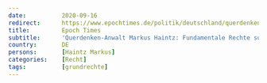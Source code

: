 ```yaml
---
date:          2020-09-16
redirect:      https://www.epochtimes.de/politik/deutschland/querdenken-anwalt-markus-haintz-fundamentale-rechte-muessen-nicht-immer-erst-eingeklagt-werden-a3334654.html
title:         Epoch Times
subtitle:      'Querdenken-Anwalt Markus Haintz: Fundamentale Rechte sollten nicht erst eingeklagt werden müssen'
country:       DE
persons:       [Haintz Markus]
categories:    [Recht]
tags:          [grundrechte]
---
```

